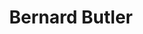 ---
title: "Bernard Butler"
summary: "British musician, songwriter, and record producer. Born: 1 May 1970 in Stamford Hill, London, England, UK. Butler is best known as the first guitarist with rock band , until his departure in 1994. His album in collaboration with , \"\" , was shortlisted for the 2022 Mercury Prize."
image: "bernard-butler.jpg"
apple_music_artist_url: "https://music.apple.com/gb/artist/bernard-butler/893681"
---